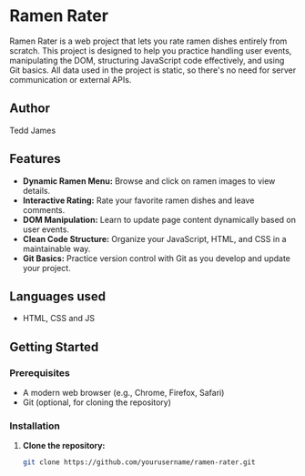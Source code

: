 # Ramen Rater

Ramen Rater is a web project that lets you rate ramen dishes entirely from scratch. This project is designed to help you practice handling user events, manipulating the DOM, structuring JavaScript code effectively, and using Git basics. All data used in the project is static, so there's no need for server communication or external APIs.

## Author
Tedd James

## Features

- **Dynamic Ramen Menu:** Browse and click on ramen images to view details.
- **Interactive Rating:** Rate your favorite ramen dishes and leave comments.
- **DOM Manipulation:** Learn to update page content dynamically based on user events.
- **Clean Code Structure:** Organize your JavaScript, HTML, and CSS in a maintainable way.
- **Git Basics:** Practice version control with Git as you develop and update your project.

## Languages used
- HTML, CSS and JS
## Getting Started

### Prerequisites

- A modern web browser (e.g., Chrome, Firefox, Safari)
- Git (optional, for cloning the repository)

### Installation

1. **Clone the repository:**

   ```bash
   git clone https://github.com/yourusername/ramen-rater.git

